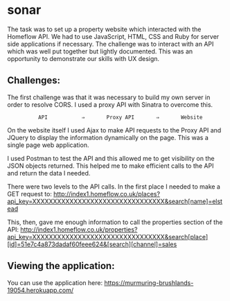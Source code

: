 # sonar

The task was to set up a property website which interacted with the Homeflow API. We had to use JavaScript, HTML, CSS and Ruby for server side applications if necessary. The challenge was to interact with an API which was well put together but lightly documented. This was an opportunity to demonstrate our skills with UX design.

## Challenges:

The first challenge was that it was necessary to build my own server in order to resolve CORS. I used a proxy API with Sinatra to overcome this.

              API 			⇒		Proxy API 		⇒		Website


On the website itself I used Ajax to make API requests to the Proxy API and JQuery to display the information dynamically on the page. This was a single page web application.

I used Postman to test the API and this allowed me to get visibility on the JSON objects returned. This helped me to make efficient calls to the API and return the data I needed.

There were two levels to the API calls. In the first place I needed to make a GET request to:
 http://index1.homeflow.co.uk/places?api_key=XXXXXXXXXXXXXXXXXXXXXXXXXXXXXXXX&search[name]=elstead

This, then, gave me enough information to call the properties section of the API:
 http://index1.homeflow.co.uk/properties?api_key=XXXXXXXXXXXXXXXXXXXXXXXXXXXXXXXX&search[place][id]=51e7c4a873dadaf60feee624&[search][channel]=sales

## Viewing the application:

You can use the application here: https://murmuring-brushlands-19054.herokuapp.com/
